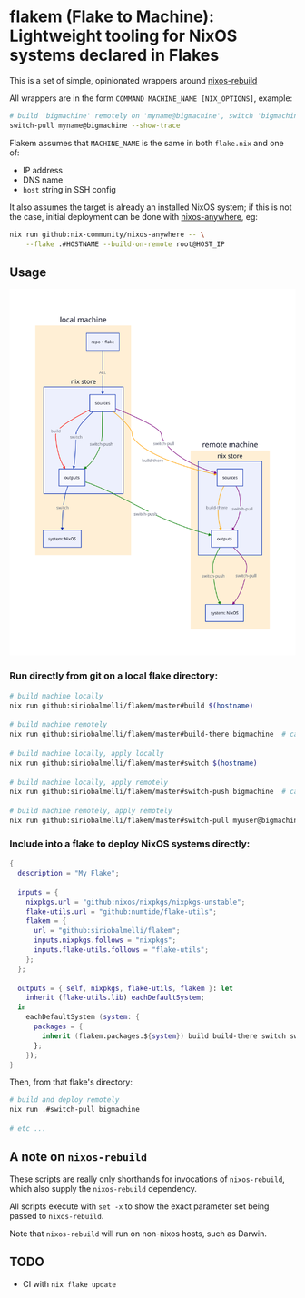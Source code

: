 # flakem (Flake to Machine): Lightweight tooling for NixOS systems declared in Flakes

This is a set of simple, opinionated wrappers around [nixos-rebuild](https://nixos.wiki/wiki/Nixos-rebuild)

All wrappers are in the form `COMMAND MACHINE_NAME [NIX_OPTIONS]`, example:

```bash
# build 'bigmachine' remotely on 'myname@bigmachine', switch 'bigmachine' to the built config
switch-pull myname@bigmachine --show-trace
```

Flakem assumes that `MACHINE_NAME` is the same in both `flake.nix` and one of:

- IP address
- DNS name
- `host` string in SSH config

It also assumes the target is already an installed NixOS system;
if this is not the case, initial deployment can be done with
[nixos-anywhere](https://github.com/nix-community/nixos-anywhere), eg:

```bash
nix run github:nix-community/nixos-anywhere -- \
    --flake .#HOSTNAME --build-on-remote root@HOST_IP
```

## Usage

![diagram of flakem workflow](docs/workflow.svg)

### Run directly from git on a local flake directory:

```bash
# build machine locally
nix run github:siriobalmelli/flakem/master#build $(hostname)

# build machine remotely
nix run github:siriobalmelli/flakem/master#build-there bigmachine  # can also be 'myuser@bigmachine'

# build machine locally, apply locally
nix run github:siriobalmelli/flakem/master#switch $(hostname)

# build machine locally, apply remotely
nix run github:siriobalmelli/flakem/master#switch-push bigmachine  # can also be 'myuser@bigmachine'

# build machine remotely, apply remotely
nix run github:siriobalmelli/flakem/master#switch-pull myuser@bigmachine  # can also be 'bigmachine'
```

### Include into a flake to deploy NixOS systems directly:

```nix
{
  description = "My Flake";

  inputs = {
    nixpkgs.url = "github:nixos/nixpkgs/nixpkgs-unstable";
    flake-utils.url = "github:numtide/flake-utils";
    flakem = {
      url = "github:siriobalmelli/flakem";
      inputs.nixpkgs.follows = "nixpkgs";
      inputs.flake-utils.follows = "flake-utils";
    };
  };

  outputs = { self, nixpkgs, flake-utils, flakem }: let
    inherit (flake-utils.lib) eachDefaultSystem;
  in
    eachDefaultSystem (system: {
      packages = {
        inherit (flakem.packages.${system}) build build-there switch switch-push switch-pull
      };
    });
}
```

Then, from that flake's directory:

```bash
# build and deploy remotely
nix run .#switch-pull bigmachine

# etc ...
```

## A note on `nixos-rebuild`

These scripts are really only shorthands for invocations of `nixos-rebuild`,
which also supply the `nixos-rebuild` dependency.

All scripts execute with `set -x` to show the exact parameter set being passed
to `nixos-rebuild`.

Note that `nixos-rebuild` will run on non-nixos hosts, such as Darwin.

## TODO

- CI with `nix flake update`
